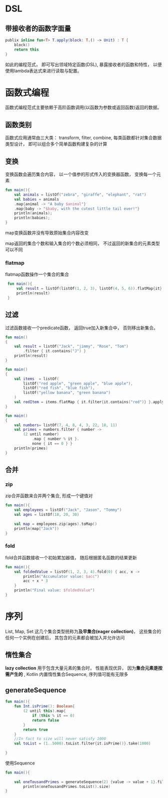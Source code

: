 # DSL

## 带接收者的函数字面量

```kotlin
publix inline fun<T> T.apply(block: T.() -> Unit) : T {
    block()
    return this
}
```

如此的编程范式， 即可写出领域特定函数(DSL),  暴露接收者的函数和特性， 以便使用lambda表达式来进行读取与配置。

# 函数式编程

函数式编程范式主要依赖于高阶函数调用(以函数为参数或返回函数)返回的数据。

## 函数类别
函数式应用通常由三大类： transform, filter, combine, 每类函数都针对集合数据类型设计， 即可以组合多个简单函数构建复杂的计算
## 变换
变换函数会遍历集合内容， 以一个值参的形式传入的变换器函数， 变换每一个元素

```kotlin
fun main(){
    val animals = listOf("zebra", "giraffe", "elephant", "rat")
    val babies = animals
    .map{animal -> "A baby $animal"}
    .map{baby -> "$baby, with the cutest little tail ever!"}
    println(animals);
    println(babies);
}
```

 map变换函数并没有导致原始集合内容改变

map返回的集合个数和输入集合的个数必须相同， 不过返回的新集合的元素类型可以不同
### flatmap

flatmap函数操作一个集合的集合

```kotlin
 fun main(){
     val result = listOf(listOf(1, 2, 3), listOf(4, 5, 6)).flatMap{it}
     println(result)
 }
```



## 过滤

过滤函数接收一个predicate函数， 返回true加入新集合中， 否则移出新集合。

```kotlin
fun main()
{
    val result = listOf("Jack", "jimmy", "Rose", "Tom")
        .filter { it.contains("J") }
    println(result)
}
```

```kotlin
fun main()
{
    val items  = listOf(
        listOf("red apple", "green apple", "blue apple"),
        listOf("red fish", "blue fish"),
        listOf("yellow banana", "green banana")
    )
    val redItem = items.flatMap { it.filter{it.contains("red")} }.apply { println(this) }
}
```

```kotlin
fun main()
{
    val numbers= listOf(7, 4, 8, 4, 3, 22, 18, 11)
    val primes = numbers.filter { number ->
        (2 until number)
            .map { number % it }.
            none { it == 0 } }
    println(primes)
}
```
## 合并

### zip

zip合并函数来合并两个集合, 形成一个键值对

```kotlin
fun main(){
    val employees = listOf("Jack", "Jason", "Tommy")
    val ages = listOf(18, 20, 30)
    
    val map = employees.zip(ages).toMap()
    println(map["Jack"])
}
```

### fold
fold合并函数接收一个初始累加器值， 随后根据匿名函数的结果更新
```kotlin
fun main(){
    val foldedValue = listOf(1, 2, 3, 4).fold(0) { acc, x ->
        println("Accumulator value: $acc")
        acc + x * 3
    }
    println("Final value: $foldedValue")
}
```
# 序列

List, Map, Set 这几个集合类型统称为**及早集合(eager collection)**， 这些集合的任何一个实例在创建后， 其包含的元素都会被加入并允许访问
## 惰性集合
**lazy collection** 用于包含大量元素的集合时， 性能表现优异， 因为**集合元素是按需产生的**
, Kotlin 内置惰性集合Sequence, 序列值可能有无限多
## generateSequence
```kotlin
fun main(){
    fun Int.isPrime(): Boolean{
        (2 until this).map{
            if (this % it == 0)
            return false
        }
        return true
    }
    //In fact to size will never satisfy 1000
    val toList = (1..5000).toList.filter{it.isPrime()}.take(1000)
    
}
```
使用Sequence
```kotlin
fun main(){
    
    val oneTousandPrimes = generateSequence(2) {value -> value + 1}.filter{it.isPrime()}.take(1000)
        println(oneTousandPrimes.toList().size)
}
```





